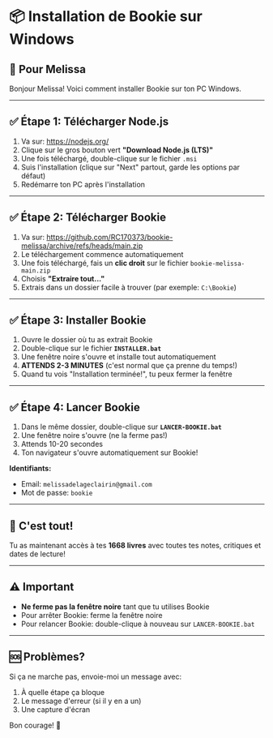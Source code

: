# 📦 Installation de Bookie sur Windows

## 🎯 Pour Melissa

Bonjour Melissa! Voici comment installer Bookie sur ton PC Windows.

---

## ✅ Étape 1: Télécharger Node.js

1. Va sur: https://nodejs.org/
2. Clique sur le gros bouton vert **"Download Node.js (LTS)"**
3. Une fois téléchargé, double-clique sur le fichier `.msi`
4. Suis l'installation (clique sur "Next" partout, garde les options par défaut)
5. Redémarre ton PC après l'installation

---

## ✅ Étape 2: Télécharger Bookie

1. Va sur: https://github.com/RC170373/bookie-melissa/archive/refs/heads/main.zip
2. Le téléchargement commence automatiquement
3. Une fois téléchargé, fais un **clic droit** sur le fichier `bookie-melissa-main.zip`
4. Choisis **"Extraire tout..."**
5. Extrais dans un dossier facile à trouver (par exemple: `C:\Bookie`)

---

## ✅ Étape 3: Installer Bookie

1. Ouvre le dossier où tu as extrait Bookie
2. Double-clique sur le fichier **`INSTALLER.bat`**
3. Une fenêtre noire s'ouvre et installe tout automatiquement
4. **ATTENDS 2-3 MINUTES** (c'est normal que ça prenne du temps!)
5. Quand tu vois "Installation terminée!", tu peux fermer la fenêtre

---

## ✅ Étape 4: Lancer Bookie

1. Dans le même dossier, double-clique sur **`LANCER-BOOKIE.bat`**
2. Une fenêtre noire s'ouvre (ne la ferme pas!)
3. Attends 10-20 secondes
4. Ton navigateur s'ouvre automatiquement sur Bookie!

**Identifiants:**
- Email: `melissadelageclairin@gmail.com`
- Mot de passe: `bookie`

---

## 🎉 C'est tout!

Tu as maintenant accès à tes **1668 livres** avec toutes tes notes, critiques et dates de lecture!

---

## ⚠️ Important

- **Ne ferme pas la fenêtre noire** tant que tu utilises Bookie
- Pour arrêter Bookie: ferme la fenêtre noire
- Pour relancer Bookie: double-clique à nouveau sur `LANCER-BOOKIE.bat`

---

## 🆘 Problèmes?

Si ça ne marche pas, envoie-moi un message avec:
1. À quelle étape ça bloque
2. Le message d'erreur (si il y en a un)
3. Une capture d'écran

Bon courage! 💪


